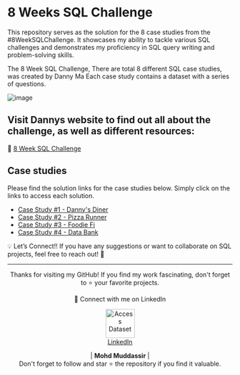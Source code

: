 # 8 Weeks SQL Challenge 
This repository serves as the solution for the 8 case studies from the #8WeekSQLChallenge. It showcases my ability to tackle various SQL challenges and demonstrates my proficiency in SQL query writing and problem-solving skills.

The 8 Week SQL Challenge, There are total 8 different SQL case studies, was created by Danny Ma 
Each case study contains a dataset with a series of questions. 

![image](https://user-images.githubusercontent.com/120476961/226283774-dc5f5404-d93b-49f6-9bab-6e4f5a34d262.png)

## Visit Dannys website to find out all about the challenge, as well as different resources:  
🔗 [8 Week SQL Challenge](https://8weeksqlchallenge.com/)
## Case studies
Please find the solution links for the case studies below. Simply click on the links to access each solution.

- [Case Study #1 - Danny's Diner](https://github.com/mohd-muddassir99/8-Weeks-SQL-Challenge/tree/3aed11c06a15534b7b4b5c935bb882fd63211509/Case%20Study%20%231%20-%20Danny's%20Dinner)
- [Case Study #2 - Pizza Runner](https://github.com/mohd-muddassir99/8-Weeks-SQL-Challenge/tree/53994ad37b9102f81ac7cc19ecc0c40e7b4397b7/Case%20Study%20%232%20-%20Pizza%20Runner)
- [Case Study #3 - Foodie Fi](https://github.com/mohd-muddassir99/8-Weeks-SQL-Challenge/tree/44ef9a9930019aeb7230827ea71a4082c207fd1c/Case%20Study%20%233%20-%20Foodie%20Fi)
- [Case Study #4 - Data Bank](https://github.com/mohd-muddassir99/8-Weeks-SQL-Challenge/tree/bcf44ba32d0cbc2a21577a7a3d8373d748ed8a0b/Case%20Study%20%234%20-%20Data%20Bank)


💡 Let’s Connect!!
If you have any suggestions or want to collaborate on SQL projects, feel free to reach out! 🚀

 --- 
 
<div align="center">
<p align="center">
    Thanks for visiting my GitHub! If you find my work fascinating, don't forget to ⭐️ your favorite projects. 
    
🔗 Connect with me on LinkedIn 
 
  <p align="center">
    <a href="https://www.linkedin.com/in/mohd-muddassir99/">
        <img src="https://upload.wikimedia.org/wikipedia/commons/thumb/c/ca/LinkedIn_logo_initials.png/640px-LinkedIn_logo_initials.png" width="65px" alt="Access Dataset"><br>
        LinkedIn
    </a>

   | **Mohd Muddassir** | </a> <br>
Don't forget to follow and star ⭐ the repository if you find it valuable.
</div>
